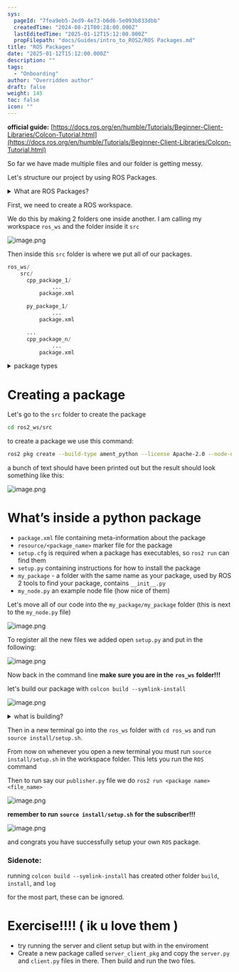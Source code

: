 ```yaml
---
sys:
  pageId: "7fea9eb5-2ed9-4e73-b6d6-5e093b833dbb"
  createdTime: "2024-08-21T00:28:00.000Z"
  lastEditedTime: "2025-01-12T15:12:00.000Z"
  propFilepath: "docs/Guides/intro_to_ROS2/ROS Packages.md"
title: "ROS Packages"
date: "2025-01-12T15:12:00.000Z"
description: ""
tags:
  - "Onboarding"
author: "Overridden author"
draft: false
weight: 145
toc: false
icon: ""
---
```


**official guide:** [https://docs.ros.org/en/humble/Tutorials/Beginner-Client-Libraries/Colcon-Tutorial.html](https://docs.ros.org/en/humble/Tutorials/Beginner-Client-Libraries/Colcon-Tutorial.html)

So far we have made multiple files and our folder is getting messy.

Let's structure our project by using ROS Packages.

<details>

<summary>What are ROS Packages?</summary>

ROS Packages are, as the name implies, packages of code that are highly sharable between ROS developers.

They consist of a folder, `package.xml` file, and source code

```python
      cpp_package_1/
		      ... imagine much code files here ..
          package.xml
```

</details>

First, we need to create a ROS workspace.

We do this by making 2 folders one inside another. I am calling my workspace `ros_ws` and the folder inside it `src`

![image.png](https://prod-files-secure.s3.us-west-2.amazonaws.com/d518164a-d88e-44d1-a4ee-3adb3bd8bce0/70706947-fd18-4537-a67b-e12946812d31/image.png?X-Amz-Algorithm=AWS4-HMAC-SHA256&X-Amz-Content-Sha256=UNSIGNED-PAYLOAD&X-Amz-Credential=ASIAZI2LB4664LTJ7ITD%2F20250415%2Fus-west-2%2Fs3%2Faws4_request&X-Amz-Date=20250415T061238Z&X-Amz-Expires=3600&X-Amz-Security-Token=IQoJb3JpZ2luX2VjEJ7%2F%2F%2F%2F%2F%2F%2F%2F%2F%2FwEaCXVzLXdlc3QtMiJIMEYCIQDSBAg8Wm3MlRYogpDqkr3lAtjaIFnHBO%2BwW4syWfpawAIhAMKP0ydeKzNmHrvIPHCtbVOTl4LLGJ1%2Fl4iHF2pvwiHzKv8DCCcQABoMNjM3NDIzMTgzODA1IgzZ9Zfh5%2BwRQTeTeWkq3AOYz8%2FYFAvvwHpxsaY7xM42JVaBViVXlusGjVxS9ODzWLtWQhaAe4eNdzqJZWF6l6LTTWEHaprl30Y5tNqzCiBHLidjgSBYijAG8eYNdrU%2BxOub%2FsoFgXQilNQEfwwbMeOqejIMkDQvYOMiL5RiEDPEi9MiCoZbGM9wuVm8rP3gVJ6nNofygujvLqj1MoghmIIomvFIwl6%2FyAhj4DhXKKj%2BGHsyY3jyV4PtFwoHicLMo7AqSCjfUafqjDkazrJhKlcyGH7CgtjlQcOOwM1z39JolaKtnMsPpK%2FDMO18ik3DNN9SBCSufgGUzjif9psvhgRUpsia4IeHe6teiVj8wOYQC9kTsrua65tITrhtiJMCrLo8H8unvcpTa2D4ENQ%2BdGsAyQGCA0ccbUiV6ljPqj5DL%2BB8t1f9gjAegr4fSs5QAdPYsCkeor2%2BpD1in%2FYBL%2BnQJdrKqWHxCh6LwfllQqBFhEM%2FlEhRfqPJCIQWosYqUjVoFw38t%2BbmBuGHSui0UZFGshbgLa27puBAjQaMMG9cCRDWpZ3yTA82vIFiHhqE69YE6J3XF9XuDm5H9Y1TRTnocdf%2FYmS%2F%2FsehB9WlkaghrUUJCYqgtvlLhdGtwCetePe%2FNzNsEajKr2T86zCz6fe%2FBjqkAfw5MYv7bqr1aAqfNkytt%2FkY2fK1V81pmnuD1qbbMDJEVWE9ZWIugXSENJCoV3CXnTOc%2BD5a60A%2FCov4tVjSJqCxxpEmDWY7WZlEs8fwU9FvIRJa8UplKe8cz2GD7YTWJhNrz714QYnXytHpsvSeoQxHvpyJIp%2Bkfzi3MLPQeUWegW39yQoSkEOmuJKd5YqqizKCo33TY69R1UNPkDPiBdp48R1q&X-Amz-Signature=e4a87967972a54351c6f60ad837fb22ba7bec3abe45ab568b7a8f8a4facb1975&X-Amz-SignedHeaders=host&x-id=GetObject)

Then inside this `src` folder is where we put all of our packages.

```python
ros_ws/
    src/
      cpp_package_1/
		      ...
          package.xml

      py_package_1/
		      ...
          package.xml

      ...
      cpp_package_n/
		      ...
          package.xml

```

<details>

<summary>package types</summary>

packages can be either `C++` or python.

the intern file structure is different for each but for this guide we will stick to creating python packages

</details>

# Creating a package

Let's go to the `src` folder to create the package

```bash
cd ros2_ws/src
```

to create a package we use this command:

```bash
ros2 pkg create --build-type ament_python --license Apache-2.0 --node-name my_node my_package
```

a bunch of text should have been printed out but the result should look something like this:

![image.png](https://prod-files-secure.s3.us-west-2.amazonaws.com/d518164a-d88e-44d1-a4ee-3adb3bd8bce0/e6cf1e3f-8512-4a3e-b131-079f800bf3e8/image.png?X-Amz-Algorithm=AWS4-HMAC-SHA256&X-Amz-Content-Sha256=UNSIGNED-PAYLOAD&X-Amz-Credential=ASIAZI2LB4664LTJ7ITD%2F20250415%2Fus-west-2%2Fs3%2Faws4_request&X-Amz-Date=20250415T061238Z&X-Amz-Expires=3600&X-Amz-Security-Token=IQoJb3JpZ2luX2VjEJ7%2F%2F%2F%2F%2F%2F%2F%2F%2F%2FwEaCXVzLXdlc3QtMiJIMEYCIQDSBAg8Wm3MlRYogpDqkr3lAtjaIFnHBO%2BwW4syWfpawAIhAMKP0ydeKzNmHrvIPHCtbVOTl4LLGJ1%2Fl4iHF2pvwiHzKv8DCCcQABoMNjM3NDIzMTgzODA1IgzZ9Zfh5%2BwRQTeTeWkq3AOYz8%2FYFAvvwHpxsaY7xM42JVaBViVXlusGjVxS9ODzWLtWQhaAe4eNdzqJZWF6l6LTTWEHaprl30Y5tNqzCiBHLidjgSBYijAG8eYNdrU%2BxOub%2FsoFgXQilNQEfwwbMeOqejIMkDQvYOMiL5RiEDPEi9MiCoZbGM9wuVm8rP3gVJ6nNofygujvLqj1MoghmIIomvFIwl6%2FyAhj4DhXKKj%2BGHsyY3jyV4PtFwoHicLMo7AqSCjfUafqjDkazrJhKlcyGH7CgtjlQcOOwM1z39JolaKtnMsPpK%2FDMO18ik3DNN9SBCSufgGUzjif9psvhgRUpsia4IeHe6teiVj8wOYQC9kTsrua65tITrhtiJMCrLo8H8unvcpTa2D4ENQ%2BdGsAyQGCA0ccbUiV6ljPqj5DL%2BB8t1f9gjAegr4fSs5QAdPYsCkeor2%2BpD1in%2FYBL%2BnQJdrKqWHxCh6LwfllQqBFhEM%2FlEhRfqPJCIQWosYqUjVoFw38t%2BbmBuGHSui0UZFGshbgLa27puBAjQaMMG9cCRDWpZ3yTA82vIFiHhqE69YE6J3XF9XuDm5H9Y1TRTnocdf%2FYmS%2F%2FsehB9WlkaghrUUJCYqgtvlLhdGtwCetePe%2FNzNsEajKr2T86zCz6fe%2FBjqkAfw5MYv7bqr1aAqfNkytt%2FkY2fK1V81pmnuD1qbbMDJEVWE9ZWIugXSENJCoV3CXnTOc%2BD5a60A%2FCov4tVjSJqCxxpEmDWY7WZlEs8fwU9FvIRJa8UplKe8cz2GD7YTWJhNrz714QYnXytHpsvSeoQxHvpyJIp%2Bkfzi3MLPQeUWegW39yQoSkEOmuJKd5YqqizKCo33TY69R1UNPkDPiBdp48R1q&X-Amz-Signature=6589013e44a5a50a134e5e07e0691e360afdaf6e50e10fcbc7a40f2ba2a5eb50&X-Amz-SignedHeaders=host&x-id=GetObject)

# What’s inside a python package

- `package.xml` file containing meta-information about the package
- `resource/<package_name>` marker file for the package
- `setup.cfg` is required when a package has executables, so `ros2 run` can find them
- `setup.py` containing instructions for how to install the package
- `my_package` - a folder with the same name as your package, used by ROS 2 tools to find your package, contains `__init__.py`
- `my_node.py` an example node file (how nice of them)

Let's move all of our code into the `my_package/my_package` folder (this is next to the `my_node.py` file)

![image.png](https://prod-files-secure.s3.us-west-2.amazonaws.com/d518164a-d88e-44d1-a4ee-3adb3bd8bce0/9ce58f11-0da9-4d3e-b86d-506a9685d378/image.png?X-Amz-Algorithm=AWS4-HMAC-SHA256&X-Amz-Content-Sha256=UNSIGNED-PAYLOAD&X-Amz-Credential=ASIAZI2LB4664LTJ7ITD%2F20250415%2Fus-west-2%2Fs3%2Faws4_request&X-Amz-Date=20250415T061238Z&X-Amz-Expires=3600&X-Amz-Security-Token=IQoJb3JpZ2luX2VjEJ7%2F%2F%2F%2F%2F%2F%2F%2F%2F%2FwEaCXVzLXdlc3QtMiJIMEYCIQDSBAg8Wm3MlRYogpDqkr3lAtjaIFnHBO%2BwW4syWfpawAIhAMKP0ydeKzNmHrvIPHCtbVOTl4LLGJ1%2Fl4iHF2pvwiHzKv8DCCcQABoMNjM3NDIzMTgzODA1IgzZ9Zfh5%2BwRQTeTeWkq3AOYz8%2FYFAvvwHpxsaY7xM42JVaBViVXlusGjVxS9ODzWLtWQhaAe4eNdzqJZWF6l6LTTWEHaprl30Y5tNqzCiBHLidjgSBYijAG8eYNdrU%2BxOub%2FsoFgXQilNQEfwwbMeOqejIMkDQvYOMiL5RiEDPEi9MiCoZbGM9wuVm8rP3gVJ6nNofygujvLqj1MoghmIIomvFIwl6%2FyAhj4DhXKKj%2BGHsyY3jyV4PtFwoHicLMo7AqSCjfUafqjDkazrJhKlcyGH7CgtjlQcOOwM1z39JolaKtnMsPpK%2FDMO18ik3DNN9SBCSufgGUzjif9psvhgRUpsia4IeHe6teiVj8wOYQC9kTsrua65tITrhtiJMCrLo8H8unvcpTa2D4ENQ%2BdGsAyQGCA0ccbUiV6ljPqj5DL%2BB8t1f9gjAegr4fSs5QAdPYsCkeor2%2BpD1in%2FYBL%2BnQJdrKqWHxCh6LwfllQqBFhEM%2FlEhRfqPJCIQWosYqUjVoFw38t%2BbmBuGHSui0UZFGshbgLa27puBAjQaMMG9cCRDWpZ3yTA82vIFiHhqE69YE6J3XF9XuDm5H9Y1TRTnocdf%2FYmS%2F%2FsehB9WlkaghrUUJCYqgtvlLhdGtwCetePe%2FNzNsEajKr2T86zCz6fe%2FBjqkAfw5MYv7bqr1aAqfNkytt%2FkY2fK1V81pmnuD1qbbMDJEVWE9ZWIugXSENJCoV3CXnTOc%2BD5a60A%2FCov4tVjSJqCxxpEmDWY7WZlEs8fwU9FvIRJa8UplKe8cz2GD7YTWJhNrz714QYnXytHpsvSeoQxHvpyJIp%2Bkfzi3MLPQeUWegW39yQoSkEOmuJKd5YqqizKCo33TY69R1UNPkDPiBdp48R1q&X-Amz-Signature=160afd060f2c3290caef96690bb2e024ef97c0f807a15f75a387a39e74188a96&X-Amz-SignedHeaders=host&x-id=GetObject)

To register all the new files we added open `setup.py` and put in the following:

![image.png](https://prod-files-secure.s3.us-west-2.amazonaws.com/d518164a-d88e-44d1-a4ee-3adb3bd8bce0/1cd7c262-4cae-4496-9d75-c178537d24a2/image.png?X-Amz-Algorithm=AWS4-HMAC-SHA256&X-Amz-Content-Sha256=UNSIGNED-PAYLOAD&X-Amz-Credential=ASIAZI2LB4664LTJ7ITD%2F20250415%2Fus-west-2%2Fs3%2Faws4_request&X-Amz-Date=20250415T061238Z&X-Amz-Expires=3600&X-Amz-Security-Token=IQoJb3JpZ2luX2VjEJ7%2F%2F%2F%2F%2F%2F%2F%2F%2F%2FwEaCXVzLXdlc3QtMiJIMEYCIQDSBAg8Wm3MlRYogpDqkr3lAtjaIFnHBO%2BwW4syWfpawAIhAMKP0ydeKzNmHrvIPHCtbVOTl4LLGJ1%2Fl4iHF2pvwiHzKv8DCCcQABoMNjM3NDIzMTgzODA1IgzZ9Zfh5%2BwRQTeTeWkq3AOYz8%2FYFAvvwHpxsaY7xM42JVaBViVXlusGjVxS9ODzWLtWQhaAe4eNdzqJZWF6l6LTTWEHaprl30Y5tNqzCiBHLidjgSBYijAG8eYNdrU%2BxOub%2FsoFgXQilNQEfwwbMeOqejIMkDQvYOMiL5RiEDPEi9MiCoZbGM9wuVm8rP3gVJ6nNofygujvLqj1MoghmIIomvFIwl6%2FyAhj4DhXKKj%2BGHsyY3jyV4PtFwoHicLMo7AqSCjfUafqjDkazrJhKlcyGH7CgtjlQcOOwM1z39JolaKtnMsPpK%2FDMO18ik3DNN9SBCSufgGUzjif9psvhgRUpsia4IeHe6teiVj8wOYQC9kTsrua65tITrhtiJMCrLo8H8unvcpTa2D4ENQ%2BdGsAyQGCA0ccbUiV6ljPqj5DL%2BB8t1f9gjAegr4fSs5QAdPYsCkeor2%2BpD1in%2FYBL%2BnQJdrKqWHxCh6LwfllQqBFhEM%2FlEhRfqPJCIQWosYqUjVoFw38t%2BbmBuGHSui0UZFGshbgLa27puBAjQaMMG9cCRDWpZ3yTA82vIFiHhqE69YE6J3XF9XuDm5H9Y1TRTnocdf%2FYmS%2F%2FsehB9WlkaghrUUJCYqgtvlLhdGtwCetePe%2FNzNsEajKr2T86zCz6fe%2FBjqkAfw5MYv7bqr1aAqfNkytt%2FkY2fK1V81pmnuD1qbbMDJEVWE9ZWIugXSENJCoV3CXnTOc%2BD5a60A%2FCov4tVjSJqCxxpEmDWY7WZlEs8fwU9FvIRJa8UplKe8cz2GD7YTWJhNrz714QYnXytHpsvSeoQxHvpyJIp%2Bkfzi3MLPQeUWegW39yQoSkEOmuJKd5YqqizKCo33TY69R1UNPkDPiBdp48R1q&X-Amz-Signature=54dfdf185b2fe6fad8ff4596c186e4278d1bf15cd9dc24a617dc084299525812&X-Amz-SignedHeaders=host&x-id=GetObject)

Now back in the command line **make sure you are in the** **`ros_ws`** **folder!!!**

let's build our package with `colcon build --symlink-install`

![image.png](https://prod-files-secure.s3.us-west-2.amazonaws.com/d518164a-d88e-44d1-a4ee-3adb3bd8bce0/2f2a0d27-b173-48fd-b189-5f5c0ce65619/image.png?X-Amz-Algorithm=AWS4-HMAC-SHA256&X-Amz-Content-Sha256=UNSIGNED-PAYLOAD&X-Amz-Credential=ASIAZI2LB4664LTJ7ITD%2F20250415%2Fus-west-2%2Fs3%2Faws4_request&X-Amz-Date=20250415T061238Z&X-Amz-Expires=3600&X-Amz-Security-Token=IQoJb3JpZ2luX2VjEJ7%2F%2F%2F%2F%2F%2F%2F%2F%2F%2FwEaCXVzLXdlc3QtMiJIMEYCIQDSBAg8Wm3MlRYogpDqkr3lAtjaIFnHBO%2BwW4syWfpawAIhAMKP0ydeKzNmHrvIPHCtbVOTl4LLGJ1%2Fl4iHF2pvwiHzKv8DCCcQABoMNjM3NDIzMTgzODA1IgzZ9Zfh5%2BwRQTeTeWkq3AOYz8%2FYFAvvwHpxsaY7xM42JVaBViVXlusGjVxS9ODzWLtWQhaAe4eNdzqJZWF6l6LTTWEHaprl30Y5tNqzCiBHLidjgSBYijAG8eYNdrU%2BxOub%2FsoFgXQilNQEfwwbMeOqejIMkDQvYOMiL5RiEDPEi9MiCoZbGM9wuVm8rP3gVJ6nNofygujvLqj1MoghmIIomvFIwl6%2FyAhj4DhXKKj%2BGHsyY3jyV4PtFwoHicLMo7AqSCjfUafqjDkazrJhKlcyGH7CgtjlQcOOwM1z39JolaKtnMsPpK%2FDMO18ik3DNN9SBCSufgGUzjif9psvhgRUpsia4IeHe6teiVj8wOYQC9kTsrua65tITrhtiJMCrLo8H8unvcpTa2D4ENQ%2BdGsAyQGCA0ccbUiV6ljPqj5DL%2BB8t1f9gjAegr4fSs5QAdPYsCkeor2%2BpD1in%2FYBL%2BnQJdrKqWHxCh6LwfllQqBFhEM%2FlEhRfqPJCIQWosYqUjVoFw38t%2BbmBuGHSui0UZFGshbgLa27puBAjQaMMG9cCRDWpZ3yTA82vIFiHhqE69YE6J3XF9XuDm5H9Y1TRTnocdf%2FYmS%2F%2FsehB9WlkaghrUUJCYqgtvlLhdGtwCetePe%2FNzNsEajKr2T86zCz6fe%2FBjqkAfw5MYv7bqr1aAqfNkytt%2FkY2fK1V81pmnuD1qbbMDJEVWE9ZWIugXSENJCoV3CXnTOc%2BD5a60A%2FCov4tVjSJqCxxpEmDWY7WZlEs8fwU9FvIRJa8UplKe8cz2GD7YTWJhNrz714QYnXytHpsvSeoQxHvpyJIp%2Bkfzi3MLPQeUWegW39yQoSkEOmuJKd5YqqizKCo33TY69R1UNPkDPiBdp48R1q&X-Amz-Signature=a154273be5f614eb369f811fd8c38cb17bcd168757b22406e991cf8663c61a4a&X-Amz-SignedHeaders=host&x-id=GetObject)

<details>

<summary>what is building?</summary>

if you are a CS major at Rose-Hulman you will learn the answer to this in CSSE132

but TLDR; is it combines all the code files into one program that can be run easily 

</details>

Then in a new terminal go into the `ros_ws` folder with `cd ros_ws` and run `source install/setup.sh`. 

From now on whenever you open a new terminal you must run `source install/setup.sh` in the workspace folder. This lets you run the `ROS` command

Then to run say our `publisher.py` file we do `ros2 run <package name> <file_name>`

![image.png](https://prod-files-secure.s3.us-west-2.amazonaws.com/d518164a-d88e-44d1-a4ee-3adb3bd8bce0/4f4b1219-3a44-4632-aa0a-ce3471699f59/image.png?X-Amz-Algorithm=AWS4-HMAC-SHA256&X-Amz-Content-Sha256=UNSIGNED-PAYLOAD&X-Amz-Credential=ASIAZI2LB4664LTJ7ITD%2F20250415%2Fus-west-2%2Fs3%2Faws4_request&X-Amz-Date=20250415T061238Z&X-Amz-Expires=3600&X-Amz-Security-Token=IQoJb3JpZ2luX2VjEJ7%2F%2F%2F%2F%2F%2F%2F%2F%2F%2FwEaCXVzLXdlc3QtMiJIMEYCIQDSBAg8Wm3MlRYogpDqkr3lAtjaIFnHBO%2BwW4syWfpawAIhAMKP0ydeKzNmHrvIPHCtbVOTl4LLGJ1%2Fl4iHF2pvwiHzKv8DCCcQABoMNjM3NDIzMTgzODA1IgzZ9Zfh5%2BwRQTeTeWkq3AOYz8%2FYFAvvwHpxsaY7xM42JVaBViVXlusGjVxS9ODzWLtWQhaAe4eNdzqJZWF6l6LTTWEHaprl30Y5tNqzCiBHLidjgSBYijAG8eYNdrU%2BxOub%2FsoFgXQilNQEfwwbMeOqejIMkDQvYOMiL5RiEDPEi9MiCoZbGM9wuVm8rP3gVJ6nNofygujvLqj1MoghmIIomvFIwl6%2FyAhj4DhXKKj%2BGHsyY3jyV4PtFwoHicLMo7AqSCjfUafqjDkazrJhKlcyGH7CgtjlQcOOwM1z39JolaKtnMsPpK%2FDMO18ik3DNN9SBCSufgGUzjif9psvhgRUpsia4IeHe6teiVj8wOYQC9kTsrua65tITrhtiJMCrLo8H8unvcpTa2D4ENQ%2BdGsAyQGCA0ccbUiV6ljPqj5DL%2BB8t1f9gjAegr4fSs5QAdPYsCkeor2%2BpD1in%2FYBL%2BnQJdrKqWHxCh6LwfllQqBFhEM%2FlEhRfqPJCIQWosYqUjVoFw38t%2BbmBuGHSui0UZFGshbgLa27puBAjQaMMG9cCRDWpZ3yTA82vIFiHhqE69YE6J3XF9XuDm5H9Y1TRTnocdf%2FYmS%2F%2FsehB9WlkaghrUUJCYqgtvlLhdGtwCetePe%2FNzNsEajKr2T86zCz6fe%2FBjqkAfw5MYv7bqr1aAqfNkytt%2FkY2fK1V81pmnuD1qbbMDJEVWE9ZWIugXSENJCoV3CXnTOc%2BD5a60A%2FCov4tVjSJqCxxpEmDWY7WZlEs8fwU9FvIRJa8UplKe8cz2GD7YTWJhNrz714QYnXytHpsvSeoQxHvpyJIp%2Bkfzi3MLPQeUWegW39yQoSkEOmuJKd5YqqizKCo33TY69R1UNPkDPiBdp48R1q&X-Amz-Signature=21d16b2bb7489781d6159fc2959f0d2e7a7e3a76e0f234db23b79cf41bc9c4c0&X-Amz-SignedHeaders=host&x-id=GetObject)

**remember to run** **`source install/setup.sh`** **for the subscriber!!!**

![image.png](https://prod-files-secure.s3.us-west-2.amazonaws.com/d518164a-d88e-44d1-a4ee-3adb3bd8bce0/02121119-dad4-49ec-8356-c956108b4243/image.png?X-Amz-Algorithm=AWS4-HMAC-SHA256&X-Amz-Content-Sha256=UNSIGNED-PAYLOAD&X-Amz-Credential=ASIAZI2LB4664LTJ7ITD%2F20250415%2Fus-west-2%2Fs3%2Faws4_request&X-Amz-Date=20250415T061238Z&X-Amz-Expires=3600&X-Amz-Security-Token=IQoJb3JpZ2luX2VjEJ7%2F%2F%2F%2F%2F%2F%2F%2F%2F%2FwEaCXVzLXdlc3QtMiJIMEYCIQDSBAg8Wm3MlRYogpDqkr3lAtjaIFnHBO%2BwW4syWfpawAIhAMKP0ydeKzNmHrvIPHCtbVOTl4LLGJ1%2Fl4iHF2pvwiHzKv8DCCcQABoMNjM3NDIzMTgzODA1IgzZ9Zfh5%2BwRQTeTeWkq3AOYz8%2FYFAvvwHpxsaY7xM42JVaBViVXlusGjVxS9ODzWLtWQhaAe4eNdzqJZWF6l6LTTWEHaprl30Y5tNqzCiBHLidjgSBYijAG8eYNdrU%2BxOub%2FsoFgXQilNQEfwwbMeOqejIMkDQvYOMiL5RiEDPEi9MiCoZbGM9wuVm8rP3gVJ6nNofygujvLqj1MoghmIIomvFIwl6%2FyAhj4DhXKKj%2BGHsyY3jyV4PtFwoHicLMo7AqSCjfUafqjDkazrJhKlcyGH7CgtjlQcOOwM1z39JolaKtnMsPpK%2FDMO18ik3DNN9SBCSufgGUzjif9psvhgRUpsia4IeHe6teiVj8wOYQC9kTsrua65tITrhtiJMCrLo8H8unvcpTa2D4ENQ%2BdGsAyQGCA0ccbUiV6ljPqj5DL%2BB8t1f9gjAegr4fSs5QAdPYsCkeor2%2BpD1in%2FYBL%2BnQJdrKqWHxCh6LwfllQqBFhEM%2FlEhRfqPJCIQWosYqUjVoFw38t%2BbmBuGHSui0UZFGshbgLa27puBAjQaMMG9cCRDWpZ3yTA82vIFiHhqE69YE6J3XF9XuDm5H9Y1TRTnocdf%2FYmS%2F%2FsehB9WlkaghrUUJCYqgtvlLhdGtwCetePe%2FNzNsEajKr2T86zCz6fe%2FBjqkAfw5MYv7bqr1aAqfNkytt%2FkY2fK1V81pmnuD1qbbMDJEVWE9ZWIugXSENJCoV3CXnTOc%2BD5a60A%2FCov4tVjSJqCxxpEmDWY7WZlEs8fwU9FvIRJa8UplKe8cz2GD7YTWJhNrz714QYnXytHpsvSeoQxHvpyJIp%2Bkfzi3MLPQeUWegW39yQoSkEOmuJKd5YqqizKCo33TY69R1UNPkDPiBdp48R1q&X-Amz-Signature=170769b3cbf8fe6eb88b470d15aaab0646a77ab276d16f786cd405e7bb3ee8bf&X-Amz-SignedHeaders=host&x-id=GetObject)

and congrats you have successfully setup your own `ROS` package.

### Sidenote:

running `colcon build --symlink-install` has created other folder `build`, `install`, and `log`

for the most part, these can be ignored.

# Exercise!!!! ( ik u love them )

- try running the server and client setup but with in the enviroment
- Create a new package called `server_client_pkg` and copy the `server.py` and `client.py` files in there. Then build and run the two files.
